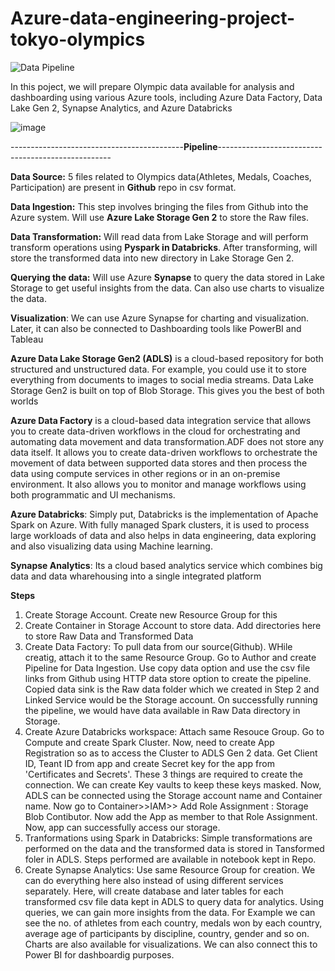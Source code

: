 # Azure-data-engineering-project-tokyo-olympics

![Data Pipeline](https://github.com/Akash743/azure-data-engineering-project-tokyo-olympics/assets/57750483/dc6d4bcd-3311-4286-9ab7-7085fadf0d81)


In this poject, we will prepare Olympic data available for analysis and dashboarding using various Azure tools, including Azure Data Factory, Data Lake Gen 2, Synapse Analytics, and Azure Databricks


![image](https://github.com/Akash743/azure-data-engineering-project-tokyo-olympics/assets/57750483/9a1febe4-0a4e-484e-93f7-669a7f53f185)





-------------------------------------------**Pipeline**---------------------------------------------------


**Data Source:** 5 files related to Olympics data(Athletes, Medals, Coaches, Participation) are present in **Github** repo in csv format. 

**Data Ingestion:** This step involves bringing the files from Github into the Azure system. Will use **Azure Lake Storage Gen 2** to store the Raw files.

**Data Transformation:** Will read data from Lake Storage and will perform transform operations using **Pyspark in Databricks**. After transforming, will store the transformed data into new directory in Lake Storage Gen 2.

**Querying the data:** Will use Azure **Synapse** to query the data stored in Lake Storage to get useful insights from the data. Can also use charts to visualize the data.

**Visualization**: We can use Azure Synapse for charting and visualization. Later, it can also be connected to Dashboarding tools like PowerBI and Tableau


**Azure Data Lake Storage Gen2 (ADLS)** is a cloud-based repository for both structured and unstructured data. For example, you could use it to store everything from documents to images to social media streams. Data Lake Storage Gen2 is built on top of Blob Storage. This gives you the best of both worlds

**Azure Data Factory** is a cloud-based data integration service that allows you to create data-driven workflows in the cloud for orchestrating and automating data movement and data transformation.ADF does not store any data itself. It allows you to create data-driven workflows to orchestrate the movement of data between supported data stores and then process the data using compute services in other regions or in an on-premise environment. It also allows you to monitor and manage workflows using both programmatic and UI mechanisms.

**Azure Databricks**: Simply put, Databricks is the implementation of Apache Spark on Azure. With fully managed Spark clusters, it is used to process large workloads of data and also helps in data engineering, data exploring and also visualizing data using Machine learning.

**Synapse Analytics**: Its a cloud based analytics service which combines big data and data wharehousing into a single integrated platform


**Steps** 

1. Create Storage Account. Create new Resource Group for this
2. Create Container in Storage Account to store data. Add directories here to store Raw Data and Transformed Data
3. Create Data Factory: To pull data from our source(Github). WHile creatig, attach it to the same Resource Group. Go to Author and create Pipeline for Data Ingestion. Use copy data option and use the csv file links from Github using HTTP data store option to create the pipeline. Copied data sink is the Raw data folder which we created in Step 2 and Linked Service would be the Storage account. On successfully running the pipeline, we would have data available in Raw Data directory in Storage.
4. Create Azure Databricks workspace: Attach same Resouce Group. Go to Compute and create Spark Cluster. Now, need to create App Registration so as to access the Cluster to ADLS Gen 2 data. Get Client ID, Teant ID from app and create Secret key for the app from 'Certificates and Secrets'. These 3 things are required to create the connection. We can create Key vaults to keep these keys masked.
   Now, ADLS can be connected using the Storage account name and Container name. Now go to Container>>IAM>> Add Role Assignment : Storage Blob Contibutor. Now add the App as member to that Role Assignment.
   Now, app can successfully access our storage.
5. Tranformations using Spark in Databricks: Simple transformations are performed on the data and the transformed data is stored in Tansformed foler in ADLS. Steps performed are available in notebook kept in Repo.
6. Create Synapse Analytics: Use same Resource Group for creation. We can do everything here also instead of using different services separately.
   Here, will create database and later tables for each transformed csv file data kept in ADLS to query data for analytics. Using queries, we can gain more insights from the data. For Example we can see the no. of athletes from each country, medals won by each country, average age of participants by discipline, country, gender and so on. Charts are also available for visualizations.
   We can also connect this to Power BI for dashboardig purposes.

   
    


